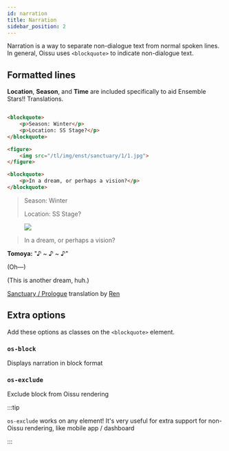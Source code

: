 ```yaml
---
id: narration
title: Narration
sidebar_position: 2
---
```


Narration is a way to separate non-dialogue text from normal spoken lines. In general, Oissu uses `<blockquote>` to indicate non-dialogue text.

## Formatted lines

**Location**, **Season**, and **Time** are included specifically to aid Ensemble Stars!! Translations.

```html

<blockquote>
    <p>Season: Winter</p>
    <p>Location: SS Stage?</p>
</blockquote>

<figure>
    <img src="/tl/img/enst/sanctuary/1/1.jpg">
</figure>

<blockquote>
    <p>In a dream, or perhaps a vision?</p>
</blockquote>

```
<!---
<script>
$(function(){oissu.initialize()});
</script>
--->
<div class="oissu">
<blockquote>
    <p>Season: Winter</p>
    <p>Location: SS Stage?</p>
</blockquote>

<figure>
    <img src="https://watatomo.github.io/tl/img/enst/sanctuary/1/1.jpg" />
</figure>

<blockquote>
    <p>In a dream, or perhaps a vision?</p>
</blockquote>

<p><b>Tomoya:</b> "♪ ~ ♪ ~ ♪"</p>
<p>(Oh—)</p>
<p>(This is another dream, huh.)</p>
</div>

<p class="TLCredits"><a href="https://watatomo.github.io/tl/post/sanctuary/1/">Sanctuary / Prologue</a> translation by <a href="https://watatomo.github.io/tl/">Ren</a></p>

## Extra options

Add these options as classes on the `<blockquote>` element.

### `os-block`

Displays narration in block format

### `os-exclude`

Exclude block from Oissu rendering

:::tip

`os-exclude` works on any element! It's very useful for extra support for non-Oissu rendering, like mobile app / dashboard

:::
